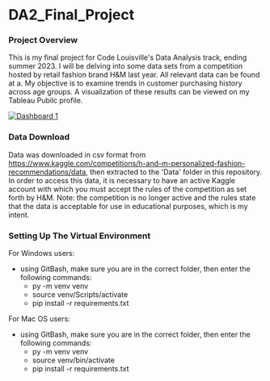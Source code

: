 # DA2_Final_Project

### Project Overview

This is my final project for Code Louisville's Data Analysis track, ending summer 2023. I will be delving into some data sets from a competition hosted by retail fashion brand H&M last year. All relevant data can be found at a. My objective is to examine trends in customer purchasing history across age groups. A visualization of these results can be viewed on my Tableau Pubilc profile.
<div class='tableauPlaceholder' id='viz1690261203034' style='position: relative'><noscript><a href='#'><img alt='Dashboard 1 ' src='https:&#47;&#47;public.tableau.com&#47;static&#47;images&#47;Fa&#47;FashionData&#47;Dashboard1&#47;1_rss.png' style='border: none' /></a></noscript><object class='tableauViz'  style='display:none;'><param name='host_url' value='https%3A%2F%2Fpublic.tableau.com%2F' /> <param name='embed_code_version' value='3' /> <param name='site_root' value='' /><param name='name' value='FashionData&#47;Dashboard1' /><param name='tabs' value='no' /><param name='toolbar' value='yes' /><param name='static_image' value='https:&#47;&#47;public.tableau.com&#47;static&#47;images&#47;Fa&#47;FashionData&#47;Dashboard1&#47;1.png' /> <param name='animate_transition' value='yes' /><param name='display_static_image' value='yes' /><param name='display_spinner' value='yes' /><param name='display_overlay' value='yes' /><param name='display_count' value='yes' /><param name='language' value='en-US' /><param name='filter' value='publish=yes' /></object></div>                <script type='text/javascript'>                    var divElement = document.getElementById('viz1690261203034');                    var vizElement = divElement.getElementsByTagName('object')[0];                    if ( divElement.offsetWidth > 800 ) { vizElement.style.minWidth='420px';vizElement.style.maxWidth='650px';vizElement.style.width='100%';vizElement.style.minHeight='587px';vizElement.style.maxHeight='887px';vizElement.style.height=(divElement.offsetWidth*0.75)+'px';} else if ( divElement.offsetWidth > 500 ) { vizElement.style.minWidth='420px';vizElement.style.maxWidth='650px';vizElement.style.width='100%';vizElement.style.minHeight='587px';vizElement.style.maxHeight='887px';vizElement.style.height=(divElement.offsetWidth*0.75)+'px';} else { vizElement.style.width='100%';vizElement.style.height='1027px';}                     var scriptElement = document.createElement('script');                    scriptElement.src = 'https://public.tableau.com/javascripts/api/viz_v1.js';                    vizElement.parentNode.insertBefore(scriptElement, vizElement);                </script>


### Data Download

Data was downloaded in csv format from https://www.kaggle.com/competitions/h-and-m-personalized-fashion-recommendations/data, then extracted to the 'Data' folder in this repository. In order to access this data, it is necessary to have an active Kaggle account with which you must accept the rules of the competition as set forth by H&M. Note: the competition is no longer active and the rules state that the data is acceptable for use in educational purposes, which is my intent. 


### Setting Up The Virtual Environment

For Windows users: 
  - using GitBash, make sure you are in the correct folder, then enter the following commands:
    -  py -m venv venv
    -  source venv/Scripts/activate
    -  pip install -r requirements.txt
   
For Mac OS users:
  - using GitBash, make sure you are in the correct folder, then enter the following commands:
    -  py -m venv venv
    -  source venv/bin/activate
    -  pip install -r requirements.txt
    
